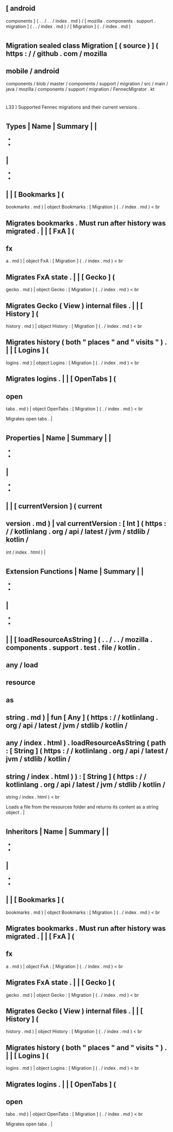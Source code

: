 [
android
-
components
]
(
.
.
/
.
.
/
index
.
md
)
/
[
mozilla
.
components
.
support
.
migration
]
(
.
.
/
index
.
md
)
/
[
Migration
]
(
.
/
index
.
md
)
#
Migration
sealed
class
Migration
[
(
source
)
]
(
https
:
/
/
github
.
com
/
mozilla
-
mobile
/
android
-
components
/
blob
/
master
/
components
/
support
/
migration
/
src
/
main
/
java
/
mozilla
/
components
/
support
/
migration
/
FennecMigrator
.
kt
#
L33
)
Supported
Fennec
migrations
and
their
current
versions
.
#
#
#
Types
|
Name
|
Summary
|
|
-
-
-
|
-
-
-
|
|
[
Bookmarks
]
(
-
bookmarks
.
md
)
|
object
Bookmarks
:
[
Migration
]
(
.
/
index
.
md
)
<
br
>
Migrates
bookmarks
.
Must
run
after
history
was
migrated
.
|
|
[
FxA
]
(
-
fx
-
a
.
md
)
|
object
FxA
:
[
Migration
]
(
.
/
index
.
md
)
<
br
>
Migrates
FxA
state
.
|
|
[
Gecko
]
(
-
gecko
.
md
)
|
object
Gecko
:
[
Migration
]
(
.
/
index
.
md
)
<
br
>
Migrates
Gecko
(
View
)
internal
files
.
|
|
[
History
]
(
-
history
.
md
)
|
object
History
:
[
Migration
]
(
.
/
index
.
md
)
<
br
>
Migrates
history
(
both
"
places
"
and
"
visits
"
)
.
|
|
[
Logins
]
(
-
logins
.
md
)
|
object
Logins
:
[
Migration
]
(
.
/
index
.
md
)
<
br
>
Migrates
logins
.
|
|
[
OpenTabs
]
(
-
open
-
tabs
.
md
)
|
object
OpenTabs
:
[
Migration
]
(
.
/
index
.
md
)
<
br
>
Migrates
open
tabs
.
|
#
#
#
Properties
|
Name
|
Summary
|
|
-
-
-
|
-
-
-
|
|
[
currentVersion
]
(
current
-
version
.
md
)
|
val
currentVersion
:
[
Int
]
(
https
:
/
/
kotlinlang
.
org
/
api
/
latest
/
jvm
/
stdlib
/
kotlin
/
-
int
/
index
.
html
)
|
#
#
#
Extension
Functions
|
Name
|
Summary
|
|
-
-
-
|
-
-
-
|
|
[
loadResourceAsString
]
(
.
.
/
.
.
/
mozilla
.
components
.
support
.
test
.
file
/
kotlin
.
-
any
/
load
-
resource
-
as
-
string
.
md
)
|
fun
[
Any
]
(
https
:
/
/
kotlinlang
.
org
/
api
/
latest
/
jvm
/
stdlib
/
kotlin
/
-
any
/
index
.
html
)
.
loadResourceAsString
(
path
:
[
String
]
(
https
:
/
/
kotlinlang
.
org
/
api
/
latest
/
jvm
/
stdlib
/
kotlin
/
-
string
/
index
.
html
)
)
:
[
String
]
(
https
:
/
/
kotlinlang
.
org
/
api
/
latest
/
jvm
/
stdlib
/
kotlin
/
-
string
/
index
.
html
)
<
br
>
Loads
a
file
from
the
resources
folder
and
returns
its
content
as
a
string
object
.
|
#
#
#
Inheritors
|
Name
|
Summary
|
|
-
-
-
|
-
-
-
|
|
[
Bookmarks
]
(
-
bookmarks
.
md
)
|
object
Bookmarks
:
[
Migration
]
(
.
/
index
.
md
)
<
br
>
Migrates
bookmarks
.
Must
run
after
history
was
migrated
.
|
|
[
FxA
]
(
-
fx
-
a
.
md
)
|
object
FxA
:
[
Migration
]
(
.
/
index
.
md
)
<
br
>
Migrates
FxA
state
.
|
|
[
Gecko
]
(
-
gecko
.
md
)
|
object
Gecko
:
[
Migration
]
(
.
/
index
.
md
)
<
br
>
Migrates
Gecko
(
View
)
internal
files
.
|
|
[
History
]
(
-
history
.
md
)
|
object
History
:
[
Migration
]
(
.
/
index
.
md
)
<
br
>
Migrates
history
(
both
"
places
"
and
"
visits
"
)
.
|
|
[
Logins
]
(
-
logins
.
md
)
|
object
Logins
:
[
Migration
]
(
.
/
index
.
md
)
<
br
>
Migrates
logins
.
|
|
[
OpenTabs
]
(
-
open
-
tabs
.
md
)
|
object
OpenTabs
:
[
Migration
]
(
.
/
index
.
md
)
<
br
>
Migrates
open
tabs
.
|
